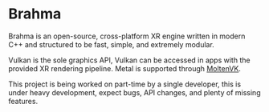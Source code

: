 # Brahma
Brahma is an open-source, cross-platform XR engine written in modern C++ and structured to be fast, simple, and extremely modular.

Vulkan is the sole graphics API, Vulkan can be accessed in apps with the provided XR rendering pipeline. Metal is supported through [MoltenVK](https://github.com/KhronosGroup/MoltenVK).

This project is being worked on part-time by a single developer, this is under heavy development, expect bugs, API changes, and plenty of missing features.

